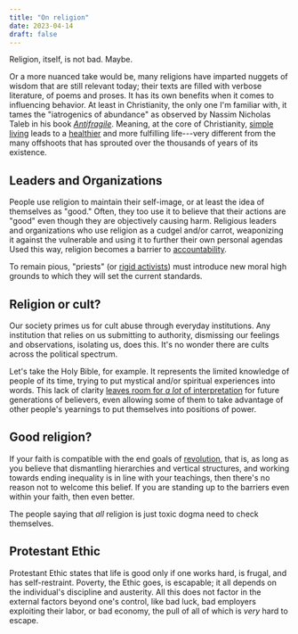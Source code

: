 ```yaml
---
title: "On religion"
date: 2023-04-14
draft: false
---
```


Religion, itself, is not bad. Maybe.

Or a more nuanced take would be, many religions have imparted nuggets of
wisdom that are still relevant today; their texts are filled with
verbose literature, of poems and proses. It has its own benefits when it
comes to influencing behavior. At least in Christianity, the only one
I'm familiar with, it tames the "iatrogenics of abundance" as observed
by Nassim Nicholas Taleb in his book [*Antifragile*](/antifragile).
Meaning, at the core of Christianity, [simple living](/simple-living) leads to a [healthier](/healthy)
and more fulfilling life---very different from the many offshoots that
has sprouted over the thousands of years of its existence.

## Leaders and Organizations

People use religion to maintain their self-image, or at least the idea
of themselves as "good." Often, they too use it to believe that their
actions are "good" even though they are objectively causing harm.
Religious leaders and organizations who use religion as a cudgel and/or
carrot, weaponizing it against the vulnerable and using it to further
their own personal agendas Used this way, religion becomes a barrier to
[accountability](/transformative-justice).

To remain pious, "priests" (or [rigid activists](/joyful-militancy/#rigid-radicalism))
must introduce new moral high grounds to which they will set the current
standards.

## Religion or cult?

Our society primes us for cult abuse through everyday institutions. Any
institution that relies on us submitting to authority, dismissing our
feelings and observations, isolating us, does this. It's no
wonder there are cults across the political spectrum.

Let's take the Holy Bible, for example. It represents the limited
knowledge of people of its time, trying to put mystical and/or spiritual
experiences into words.
This lack of clarity [leaves room for *a lot* of interpretation](/surrealism) for future generations of believers, even allowing some
of them to take advantage of other people's yearnings to put themselves
into positions of power.

## Good religion?

If your faith is compatible with the end goals of [revolution](/revolution),
that is, as long as you believe that dismantling hierarchies and
vertical structures, and working
towards ending inequality is in line with your teachings,
then there's no reason not to welcome this belief.
If you are standing up to the barriers even within your faith, then even
better.

The people saying that *all* religion is just toxic dogma need to check
themselves.

## Protestant Ethic

Protestant Ethic states that life is good only if one works hard, is
frugal, and has self-restraint. Poverty, the Ethic goes, is escapable;
it all depends on the individual's discipline and austerity. All this
does not factor in the external factors beyond one's control, like bad
luck, bad employers exploiting their labor, or bad economy, the pull of
all of which is *very* hard to escape.
